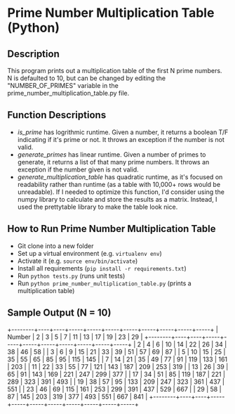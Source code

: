 # Prime Number Multiplication Table (Python)

## Description

This program prints out a multiplication table of the first N prime numbers. N is defaulted to 10, but can be changed by editing the "NUMBER_OF_PRIMES" variable in the prime_number_multiplication_table.py file.

## Function Descriptions
* _is_prime_ has logrithmic runtime. Given a number, it returns a boolean T/F indicating if it's prime or not. It throws an exception if the number is not valid. 
* _generate_primes_ has linear runtime. Given a number of primes to generate, it returns a list of that many prime numbers. It throws an exception if the number given is not valid.
* _generate_multiplication_table_ has quadratic runtime, as it's focused on readability rather than runtime (as a table with 10,000+ rows would be unreadable). If I needed to optimize this function, I'd consider using the numpy library to calculate and store the results as a matrix. Instead, I used the prettytable library to make the table look nice.

## How to Run Prime Number Multiplication Table

* Git clone into a new folder
* Set up a virtual environment (e.g. `virtualenv env`)
* Activate it (e.g. `source env/bin/activate`)
* Install all requirements (`pip install -r requirements.txt`)
* Run `python tests.py` (runs unit tests)
* Run `python prime_number_multiplication_table.py` (prints a multiplication table)

## Sample Output (N = 10)

+--------+----+----+-----+-----+-----+-----+-----+-----+-----+-----+
| Number | 2  | 3  |  5  |  7  |  11 |  13 |  17 |  19 |  23 |  29 |
+--------+----+----+-----+-----+-----+-----+-----+-----+-----+-----+
|   2    | 4  | 6  |  10 |  14 |  22 |  26 |  34 |  38 |  46 |  58 |
|   3    | 6  | 9  |  15 |  21 |  33 |  39 |  51 |  57 |  69 |  87 |
|   5    | 10 | 15 |  25 |  35 |  55 |  65 |  85 |  95 | 115 | 145 |
|   7    | 14 | 21 |  35 |  49 |  77 |  91 | 119 | 133 | 161 | 203 |
|   11   | 22 | 33 |  55 |  77 | 121 | 143 | 187 | 209 | 253 | 319 |
|   13   | 26 | 39 |  65 |  91 | 143 | 169 | 221 | 247 | 299 | 377 |
|   17   | 34 | 51 |  85 | 119 | 187 | 221 | 289 | 323 | 391 | 493 |
|   19   | 38 | 57 |  95 | 133 | 209 | 247 | 323 | 361 | 437 | 551 |
|   23   | 46 | 69 | 115 | 161 | 253 | 299 | 391 | 437 | 529 | 667 |
|   29   | 58 | 87 | 145 | 203 | 319 | 377 | 493 | 551 | 667 | 841 |
+--------+----+----+-----+-----+-----+-----+-----+-----+-----+-----+
